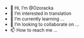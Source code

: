 - 👋 Hi, I’m @Ozoracka
- 👀 I’m interested in translation
- 🌱 I’m currently learning ...
- 💞️ I’m looking to collaborate on ...
- 📫 How to reach me ...

<!---
Ozoracka/Ozoracka is a ✨ special ✨ repository because its `README.md` (this file) appears on your GitHub profile.
You can click the Preview link to take a look at your changes.
--->
